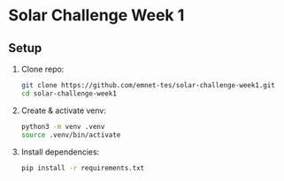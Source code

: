 # Solar Challenge Week 1

## Setup

1. Clone repo:
   ```bash
   git clone https://github.com/emnet-tes/solar-challenge-week1.git
   cd solar-challenge-week1
   ```
2. Create & activate venv:
    ```bash 
    python3 -m venv .venv
    source .venv/bin/activate
    ```
3. Install dependencies:
    ```bash
    pip install -r requirements.txt
    ```



